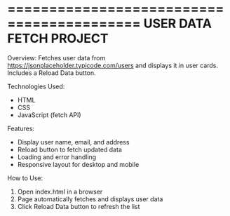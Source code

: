 ==========================================
          USER DATA FETCH PROJECT
==========================================

Overview:
  Fetches user data from https://jsonplaceholder.typicode.com/users
  and displays it in user cards. Includes a Reload Data button.

Technologies Used:
  - HTML
  - CSS
  - JavaScript (fetch API)

Features:
  - Display user name, email, and address
  - Reload button to fetch updated data
  - Loading and error handling
  - Responsive layout for desktop and mobile

How to Use:
  1. Open index.html in a browser
  2. Page automatically fetches and displays user data
  3. Click Reload Data button to refresh the list
